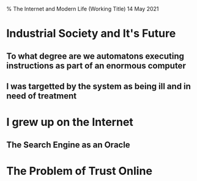% The Internet and Modern Life (Working Title)
14 May 2021

# Industrial Society and It's Future

## To what degree are we automatons executing instructions as part of an enormous computer

## I was targetted by the system as being ill and in need of treatment

# I grew up on the Internet

## The Search Engine as an Oracle

# The Problem of Trust Online
